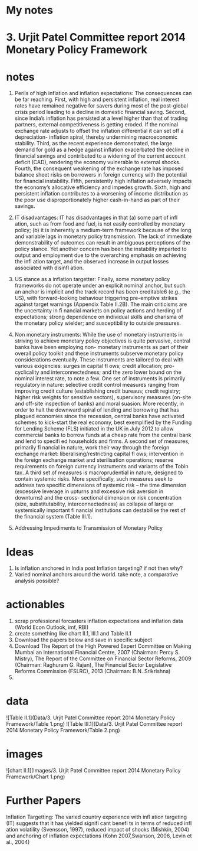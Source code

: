 # My notes
# 3. Urjit Patel Committee report 2014 Monetary Policy Framework

# notes
1. Perils of high inflation and inflation expectations:
The consequences can be far reaching. 
First, with high and persistent inflation, real interest rates
have remained negative for savers during most of the
post-global crisis period leading to a decline in
domestic financial saving. 
Second, since India’s inflation has persisted at a level higher than that of
trading partners, external competitiveness is getting
eroded. If the nominal exchange rate adjusts to offset
the inflation differential it can set off a depreciation-
inflation spiral, thereby undermining macroeconomic stability. 
Third, as the recent experience
demonstrated, the large demand for gold as a hedge
against inflation exacerbated the decline in financial
savings and contributed to a widening of the current
account deficit (CAD), rendering the economy
vulnerable to external shocks. 
Fourth, the consequent weakening of the exchange rate has imposed balance sheet risks on borrowers in foreign currency with the
potential for financial instability. 
Fifth, persistently high inflation adversely impacts the economy’s
allocative efficiency and impedes growth. 
Sixth, high and persistent inflation contributes to a worsening
of income distribution as the poor use
disproportionately higher cash-in-hand as part of their
savings.

2. IT disadvantages:
IT has disadvantages in that (a) some part of
infl ation, such as from food and fuel, is not easily
controlled by monetary policy; (b) it is inherently a
medium-term framework because of the long and
variable lags in monetary policy transmission. The
lack of immediate demonstrability of outcomes can
result in ambiguous perceptions of the policy stance.
Yet another concern has been the instability imparted
to output and employment due to the overarching
emphasis on achieving the infl ation target, and the
observed increase in output losses associated with
disinfl ation.

3. US stance as a inflation targetter: 
Finally, some monetary policy frameworks do
not operate under an explicit nominal anchor, but
such an anchor is implicit and the track record has
been creditable6 (e.g., the US), with forward-looking
behaviour triggering pre-emptive strikes against target
warnings (Appendix Table II.2B). The main criticisms
are the uncertainty in fi nancial markets on policy
actions and herding of expectations; strong
dependence on individual skills and charisma of the
monetary policy wielder; and susceptibility to outside
pressures.

4. Non monetary instruments: 
While the use of monetary instruments in
striving to achieve monetary policy objectives is quite
pervasive, central banks have been employing non-
monetary instruments as part of their overall policy
toolkit and these instruments subserve monetary 
policy considerations eventually. These instruments
are tailored to deal with various exigencies: surges in
capital fl ows; credit allocation; pro-cyclicality and
interconnectedness; and the zero lower bound on the
nominal interest rate, to note a few.
One set of instruments is primarily
regulatory in nature: selective credit control
measures ranging from improving credit culture
(establishing credit bureaus; credit registry; higher
risk weights for sensitive sectors), supervisory
measures (on-site and off-site inspection of banks)
and moral suasion. More recently, in order to halt
the downward spiral of lending and borrowing that
has plagued economies since the recession, central
banks have activated schemes to kick-start the real
economy, best exemplified by the Funding for
Lending Scheme (FLS) initiated in the UK in July
2012 to allow commercial banks to borrow funds at
a cheap rate from the central bank and lend to
specifi ed households and firms. A second set of measures, primarily fi nancial
in nature, work their way through the foreign
exchange market: liberalising/restricting capital fl ows;
intervention in the foreign exchange market and
sterilisation operations; reserve requirements on
foreign currency instruments and variants of the
Tobin tax. A third set of measures is macroprudential in
nature, designed to contain systemic risks. More
specifically, such measures seek to address two
specific dimensions of systemic risk – the time dimension (excessive leverage in upturns and
excessive risk aversion in downturns) and the cross-
sectional dimension or risk concentration (size,
substitutability, interconnectedness) as collapse of
large or systemically important fi nancial institutions
can destabilise the rest of the financial system (Table III.1).

5. Addressing Impediments to Transmission of Monetary Policy


# Ideas
1. Is inflation anchored in India post Inflation targeting? if not then why?
2. Varied nominal anchors around the world. take note, a comparative analysis possible?
# actionables
1. scrap professional forcasters inflation expectations and inflation data (World Econ Outlook, imf, RBI)
2. create something like chart II.1, III.1 and Table II.1
3. Download the papers below and save in specific subject
4. Download The Report of the High Powered Expert Committee on Making Mumbai an International Financial Centre, 2007 (Chairman: Percy S. Mistry), The Report of the Committee on Financial Sector Reforms, 2009 (Chairman: Raghuram G. Rajan), The Financial Sector Legislative Reforms Commission (FSLRC), 2013 (Chairman: B.N. Srikrishna)
5. 

# data
![Table II.1](Data/3. Urjit Patel Committee report 2014 Monetary Policy Framework/Table 1.png)
![Table III.1](Data/3. Urjit Patel Committee report 2014 Monetary Policy Framework/Table 2.png)
# images
![chart II.1](Images/3. Urjit Patel Committee report 2014 Monetary Policy Framework/Chart 1.png)

# Further Papers
Inflation Targetting:
The varied country experience with infl ation targeting (IT) suggests that it has yielded signifi cant benefi ts in terms of reduced infl ation volatility (Svensson, 1997), reduced impact of shocks (Mishkin, 2004) and anchoring of inflation expectations (Kohn 2007,Swanson, 2006, Levin et al., 2004)